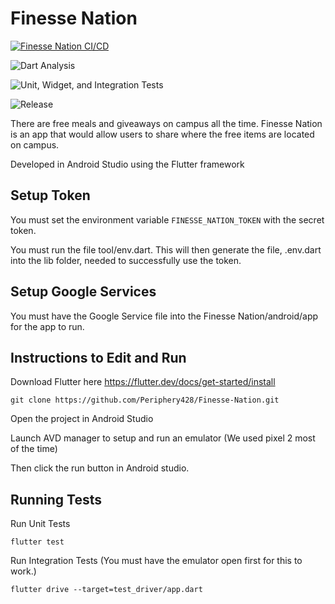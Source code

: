 # Finesse Nation

[![Finesse Nation CI/CD](https://github.com/Periphery428/Finesse-Nation/workflows/Finesse%20Nation%20CI%2FCD/badge.svg)](https://github.com/Periphery428/Finesse-Nation/actions)

![Dart Analysis](https://github.com/Periphery428/Finesse-Nation/workflows/Dart%20Analysis/badge.svg)

![Unit, Widget, and Integration Tests](https://github.com/Periphery428/Finesse-Nation/workflows/Unit,%20Widget,%20and%20Integration%20Tests/badge.svg)

![Release](https://github.com/Periphery428/Finesse-Nation/workflows/Release/badge.svg)

There are free meals and giveaways on campus all the time. Finesse Nation is an app that would allow users to share where the free items are located on campus.

Developed in Android Studio using the Flutter framework

## Setup Token

You must set the environment variable ```FINESSE_NATION_TOKEN``` with the secret token.

You must run the file tool/env.dart. This will then generate the file, .env.dart into the lib folder, needed to successfully use the token.

## Setup Google Services
You must have the Google Service file into the Finesse Nation/android/app for the app to run.

## Instructions to Edit and Run
Download Flutter here https://flutter.dev/docs/get-started/install

```
git clone https://github.com/Periphery428/Finesse-Nation.git
```

Open the project in Android Studio

Launch AVD manager to setup and run an emulator (We used pixel 2 most of the time)

Then click the run button in Android studio.

## Running Tests

Run Unit Tests
```
flutter test
```

Run Integration Tests (You must have the emulator open first for this to work.)
```
flutter drive --target=test_driver/app.dart
```

